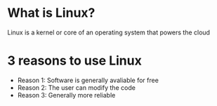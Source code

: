 # What is Linux?
Linux is a kernel or core of an operating system that powers the cloud
# 3 reasons to use Linux
* Reason 1: Software is generally avaliable for free
* Reason 2: The user can modify the code
* Reason 3: Generally more reliable
